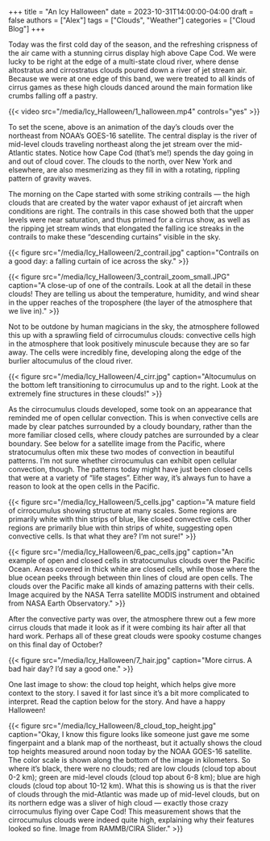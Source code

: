 +++
title = "An Icy Halloween"
date = 2023-10-31T14:00:00-04:00
draft = false
authors = ["Alex"]
tags = ["Clouds", "Weather"]
categories = ["Cloud Blog"]
+++

Today was the first cold day of the season, and the refreshing crispness of the air came with a stunning cirrus display high above Cape Cod. We were lucky to be right at the edge of a multi-state cloud river, where dense altostratus and cirrostratus clouds poured down a river of jet stream air. Because we were at one edge of this band, we were treated to all kinds of cirrus games as these high clouds danced around the main formation like crumbs falling off a pastry. 

{{< video src="/media/Icy_Halloween/1_halloween.mp4" controls="yes" >}}

To set the scene, above is an animation of the day’s clouds over the northeast from NOAA’s GOES-16 satellite. The central display is the river of mid-level clouds traveling northeast along the jet stream over the mid-Atlantic states. Notice how Cape Cod (that’s me!) spends the day going in and out of cloud cover. The clouds to the north, over New York and elsewhere, are also mesmerizing as they fill in with a rotating, rippling pattern of gravity waves. 

The morning on the Cape started with some striking contrails — the high clouds that are created by the water vapor exhaust of jet aircraft when conditions are right. The contrails in this case showed both that the upper levels were near saturation, and thus primed for a cirrus show, as well as the ripping jet stream winds that elongated the falling ice streaks in the contrails to make these “descending curtains” visible in the sky.

{{< figure src="/media/Icy_Halloween/2_contrail.jpg" caption="Contrails on a good day: a falling curtain of ice across the sky." >}}

{{< figure src="/media/Icy_Halloween/3_contrail_zoom_small.JPG" caption="A close-up of one of the contrails. Look at all the detail in these clouds! They are telling us about the temperature, humidity, and wind shear in the upper reaches of the troposphere (the layer of the atmosphere that we live in)." >}}

Not to be outdone by human magicians in the sky, the atmosphere followed this up with a sprawling field of cirrocumulus clouds: convective cells high in the atmosphere that look positively minuscule because they are so far away. The cells were incredibly fine, developing along the edge of the burlier altocumulus of the cloud river. 

{{< figure src="/media/Icy_Halloween/4_cirr.jpg" caption="Altocumulus on the bottom left transitioning to cirrocumulus up and to the right. Look at the extremely fine structures in these clouds!" >}}

As the cirrocumulus clouds developed, some took on an appearance that reminded me of open cellular convection. This is when convective cells are made by clear patches surrounded by a cloudy boundary, rather than the more familiar closed cells, where cloudy patches are surrounded by a clear boundary. See below for a satellite image from the Pacific, where stratocumulus often mix these two modes of convection in beautiful patterns. I’m not sure whether cirrocumulus can exhibit open cellular convection, though. The patterns today might have just been closed cells that were at a variety of “life stages”. Either way, it’s always fun to have a reason to look at the open cells in the Pacific.

{{< figure src="/media/Icy_Halloween/5_cells.jpg" caption="A mature field of cirrocumulus showing structure at many scales. Some regions are primarily white with thin strips of blue, like closed convective cells. Other regions are primarily blue with thin strips of white, suggesting open convective cells. Is that what they are? I’m not sure!" >}}

{{< figure src="/media/Icy_Halloween/6_pac_cells.jpg" caption="An example of open and closed cells in stratocumulus clouds over the Pacific Ocean. Areas covered in thick white are closed cells, while those where the blue ocean peeks through between thin lines of cloud are open cells. The clouds over the Pacific make all kinds of amazing patterns with their cells. Image acquired by the NASA Terra satellite MODIS instrument and obtained from NASA Earth Observatory." >}}

After the convective party was over, the atmosphere threw out a few more cirrus clouds that made it look as if it were combing its hair after all that hard work. Perhaps all of these great clouds were spooky costume changes on this final day of October?

{{< figure src="/media/Icy_Halloween/7_hair.jpg" caption="More cirrus. A bad hair day? I’d say a good one." >}}

One last image to show: the cloud top height, which helps give more context to the story. I saved it for last since it’s a bit more complicated to interpret. Read the caption below for the story. And have a happy Halloween! 

{{< figure src="/media/Icy_Halloween/8_cloud_top_height.jpg" caption="Okay, I know this figure looks like someone just gave me some fingerpaint and a blank map of the northeast, but it actually shows the cloud top heights measured around noon today by the NOAA GOES-16 satellite. The color scale is shown along the bottom of the image in kilometers. So where it’s black, there were no clouds; red are low clouds (cloud top about 0-2 km); green are mid-level clouds (cloud top about 6-8 km); blue are high clouds (cloud top about 10-12 km). What this is showing us is that the river of clouds through the mid-Atlantic was made up of mid-level clouds, but on its northern edge was a sliver of high cloud — exactly those crazy cirrocumulus flying over Cape Cod! This measurement shows that the cirrocumulus clouds were indeed quite high, explaining why their features looked so fine. Image from RAMMB/CIRA Slider." >}}



